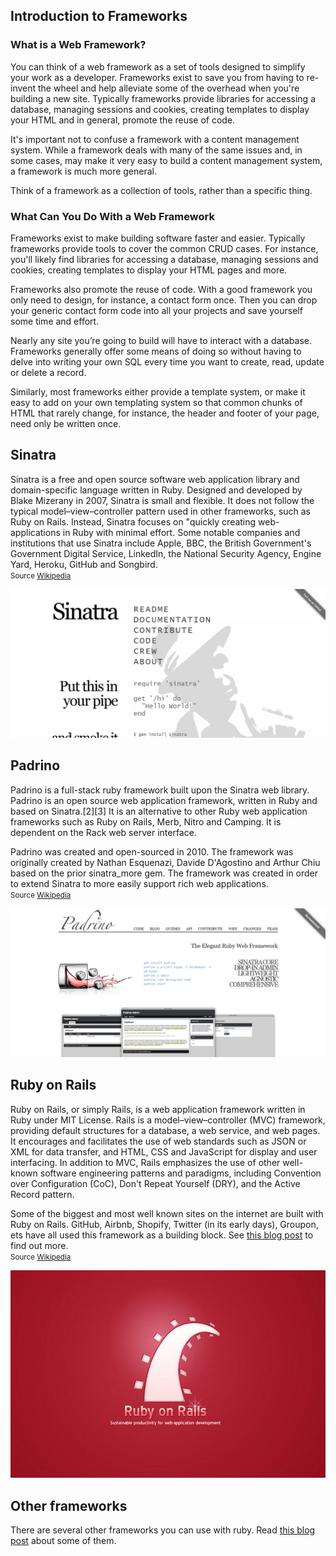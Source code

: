 ## Introduction to Frameworks

### What is a Web Framework?
You can think of a web framework as a set of tools designed to simplify your work as a developer. Frameworks exist to save you from having to re-invent the wheel and help alleviate some of the overhead when you're building a new site. Typically frameworks provide libraries for accessing a database, managing sessions and cookies, creating templates to display your HTML and in general, promote the reuse of code.

It's important not to confuse a framework with a content management system. While a framework deals with many of the same issues and, in some cases, may make it very easy to build a content management system, a framework is much more general.

Think of a framework as a collection of tools, rather than a specific thing.


### What Can You Do With a Web Framework
Frameworks exist to make building software faster and easier. Typically frameworks provide tools to cover the common CRUD cases. For instance, you'll likely find libraries for accessing a database, managing sessions and cookies, creating templates to display your HTML pages and more.

Frameworks also promote the reuse of code. With a good framework you only need to design, for instance, a contact form once. Then you can drop your generic contact form code into all your projects and save yourself some time and effort.

Nearly any site you’re going to build will have to interact with a database. Frameworks generally offer some means of doing so without having to delve into writing your own SQL every time you want to create, read, update or delete a record.

Similarly, most frameworks either provide a template system, or make it easy to add on your own templating system so that common chunks of HTML that rarely change, for instance, the header and footer of your page, need only be written once.

## Sinatra
Sinatra is a free and open source software web application library and domain-specific language written in Ruby. Designed and developed by Blake Mizerany in 2007, Sinatra is small and flexible. It does not follow the typical model–view–controller pattern used in other frameworks, such as Ruby on Rails. Instead, Sinatra focuses on "quickly creating web-applications in Ruby with minimal effort. 
Some notable companies and institutions that use Sinatra include Apple, BBC, the British Government's Government Digital Service, LinkedIn, the National Security Agency, Engine Yard, Heroku, GitHub and Songbird.
<br/><small>Source <a href="https://en.wikipedia.org/wiki/Sinatra_(software)">Wikipedia</a></small>

![](../images/framework_sinatra.png)

## Padrino
Padrino is a full-stack ruby framework built upon the Sinatra web library. 
Padrino is an open source web application framework, written in Ruby and based on Sinatra.[2][3] It is an alternative to other Ruby web application frameworks such as Ruby on Rails, Merb, Nitro and Camping. It is dependent on the Rack web server interface.

Padrino was created and open-sourced in 2010. The framework was originally created by Nathan Esquenazi, Davide D'Agostino and Arthur Chiu based on the prior sinatra_more gem. The framework was created in order to extend Sinatra to more easily support rich web applications.
<br/><small>Source 
<a href="http://bit.ly/1TZEhTn"> Wikipedia</a></small>

![](../images/framework_padrino.png)

## Ruby on Rails
Ruby on Rails, or simply Rails, is a web application framework written in Ruby under MIT License. Rails is a model–view–controller (MVC) framework, providing default structures for a database, a web service, and web pages. It encourages and facilitates the use of web standards such as JSON or XML for data transfer, and HTML, CSS and JavaScript for display and user interfacing. In addition to MVC, Rails emphasizes the use of other well-known software engineering patterns and paradigms, including Convention over Configuration (CoC), Don't Repeat Yourself (DRY), and the Active Record pattern.

Some of the biggest and most well known sites on the internet are built with Ruby on Rails. GitHub, Airbnb, Shopify, Twitter (in its early days), Groupon, ets have all used this framework as a building block. See [this blog post](https://prograils.com/posts/top-10-famous-sites-built-with-ruby-on-rails) to find out more.
<br/><small>Source <a href="https://en.wikipedia.org/wiki/Ruby_on_Rails">Wikipedia</a></small>

![](../images/framework_ror.jpg)
## Other frameworks

There are several other frameworks you can use with ruby. Read [this blog post](http://codecondo.com/12-small-ruby-frameworks/) about some of them. 